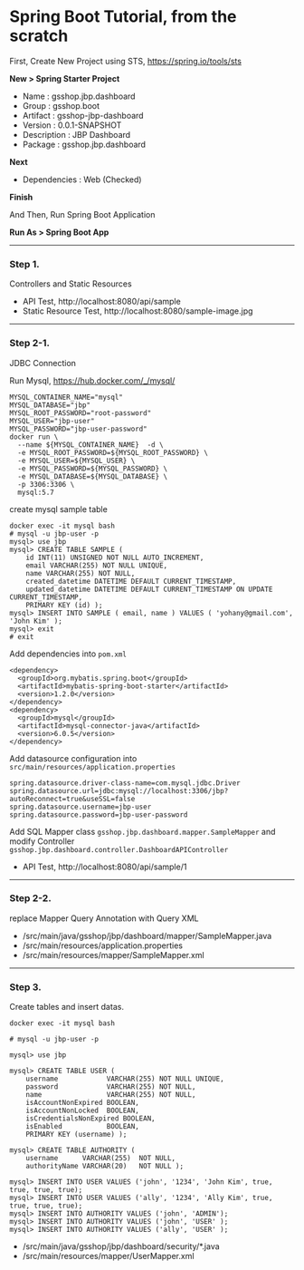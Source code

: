 Spring Boot Tutorial, from the scratch
===================


First, Create New Project using STS, https://spring.io/tools/sts

**New > Spring Starter Project**

* Name : gsshop.jbp.dashboard
* Group : gsshop.boot
* Artifact : gsshop-jbp-dashboard
* Version : 0.0.1-SNAPSHOT
* Description : JBP Dashboard
* Package : gsshop.jbp.dashboard

**Next**

* Dependencies : Web (Checked)

**Finish**

And Then, Run Spring Boot Application

**Run As > Spring Boot App**

---
### Step 1.
Controllers and Static Resources

* API Test, http://localhost:8080/api/sample
* Static Resource Test, http://localhost:8080/sample-image.jpg

---
### Step 2-1.

JDBC Connection

Run Mysql, https://hub.docker.com/_/mysql/

```
MYSQL_CONTAINER_NAME="mysql"
MYSQL_DATABASE="jbp"
MYSQL_ROOT_PASSWORD="root-password"
MYSQL_USER="jbp-user"
MYSQL_PASSWORD="jbp-user-password"
docker run \
  --name ${MYSQL_CONTAINER_NAME}  -d \
  -e MYSQL_ROOT_PASSWORD=${MYSQL_ROOT_PASSWORD} \
  -e MYSQL_USER=${MYSQL_USER} \
  -e MYSQL_PASSWORD=${MYSQL_PASSWORD} \
  -e MYSQL_DATABASE=${MYSQL_DATABASE} \
  -p 3306:3306 \
  mysql:5.7
```

create mysql sample table

```
docker exec -it mysql bash
# mysql -u jbp-user -p
mysql> use jbp
mysql> CREATE TABLE SAMPLE (
    id INT(11) UNSIGNED NOT NULL AUTO_INCREMENT,
    email VARCHAR(255) NOT NULL UNIQUE,
    name VARCHAR(255) NOT NULL,
    created_datetime DATETIME DEFAULT CURRENT_TIMESTAMP,
    updated_datetime DATETIME DEFAULT CURRENT_TIMESTAMP ON UPDATE CURRENT_TIMESTAMP,
    PRIMARY KEY (id) );
mysql> INSERT INTO SAMPLE ( email, name ) VALUES ( 'yohany@gmail.com', 'John Kim' );
mysql> exit
# exit
```

Add dependencies into `pom.xml`

```
<dependency>
  <groupId>org.mybatis.spring.boot</groupId>
  <artifactId>mybatis-spring-boot-starter</artifactId>
  <version>1.2.0</version>
</dependency>
<dependency>
  <groupId>mysql</groupId>
  <artifactId>mysql-connector-java</artifactId>
  <version>6.0.5</version>
</dependency>
```

Add datasource configuration into `src/main/resources/application.properties`

```
spring.datasource.driver-class-name=com.mysql.jdbc.Driver
spring.datasource.url=jdbc:mysql://localhost:3306/jbp?autoReconnect=true&useSSL=false
spring.datasource.username=jbp-user
spring.datasource.password=jbp-user-password
```

Add SQL Mapper class `gsshop.jbp.dashboard.mapper.SampleMapper` and modify Controller `gsshop.jbp.dashboard.controller.DashboardAPIController`


* API Test, http://localhost:8080/api/sample/1

---
### Step 2-2.

replace Mapper Query Annotation with Query XML

* /src/main/java/gsshop/jbp/dashboard/mapper/SampleMapper.java
* /src/main/resources/application.properties
* /src/main/resources/mapper/SampleMapper.xml

---
### Step 3.

Create tables and insert datas.

```
docker exec -it mysql bash

# mysql -u jbp-user -p

mysql> use jbp

mysql> CREATE TABLE USER (
    username            VARCHAR(255) NOT NULL UNIQUE,
    password            VARCHAR(255) NOT NULL,
    name                VARCHAR(255) NOT NULL,
    isAccountNonExpired BOOLEAN,
    isAccountNonLocked  BOOLEAN,
    isCredentialsNonExpired BOOLEAN,
    isEnabled           BOOLEAN,
    PRIMARY KEY (username) );

mysql> CREATE TABLE AUTHORITY (
    username      VARCHAR(255)  NOT NULL,
    authorityName VARCHAR(20)   NOT NULL );

mysql> INSERT INTO USER VALUES ('john', '1234', 'John Kim', true, true, true, true);
mysql> INSERT INTO USER VALUES ('ally', '1234', 'Ally Kim', true, true, true, true);
mysql> INSERT INTO AUTHORITY VALUES ('john', 'ADMIN');
mysql> INSERT INTO AUTHORITY VALUES ('john', 'USER' );
mysql> INSERT INTO AUTHORITY VALUES ('ally', 'USER' );

```

* /src/main/java/gsshop/jbp/dashboard/security/\*.java
* /src/main/resources/mapper/UserMapper.xml
